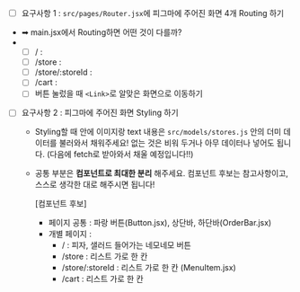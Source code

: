 - [ ]  요구사항 1 : `src/pages/Router.jsx`에 피그마에 주어진 화면 4개 Routing 하기
- ➡ main.jsx에서 Routing하면 어떤 것이 다를까?
- 
    - [ ]  / : <Home />
    - [ ]  /store : <Stores />
    - [ ]  /store/:storeId : <Store />
    - [ ]  /cart : <Cart />
    - [ ]  버튼 눌렀을 때 `<Link>`로 알맞은 화면으로 이동하기
- [ ]  요구사항 2 : 피그마에 주어진 화면 Styling 하기
    - Styling할 때 안에 이미지랑 text 내용은 `src/models/stores.js` 안의 더미 데이터를 불러와서 채워주세요!
      없는 것은 비워 두거나 아무 데이터나 넣어도 됩니다.
      (다음에 fetch로 받아와서 채울 예정입니다!!)
    - 공통 부분은 **컴포넌트로 최대한 분리** 해주세요. 컴포넌트 후보는 참고사항이고, 스스로 생각한 대로 해주시면 됩니다!

      [컴포넌트 후보]

        - 페이지 공통 : 파랑 버튼(Button.jsx), 상단바, 하단바(OrderBar.jsx)
        - 개별 페이지 :
            - / : 피자, 샐러드 들어가는 네모네모 버튼
            - /store : 리스트 가로 한 칸
            - /store/:storeId : 리스트 가로 한 칸 (MenuItem.jsx)
            - /cart : 리스트 가로 한 칸